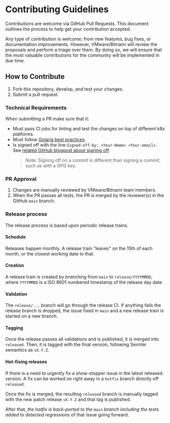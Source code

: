 # Contributing Guidelines

Contributions are welcome via GitHub Pull Requests. This document outlines the process to help get your contribution accepted.

Any type of contribution is welcome; from new features, bug fixes, or documentation improvements. However, VMware/Bitnami will review the proposals and perform a triage over them. By doing so, we will ensure that the most valuable contributions for the community will be implemented in due time.

## How to Contribute

1. Fork this repository, develop, and test your changes.
2. Submit a pull request.

### Technical Requirements

When submitting a PR make sure that it:

- Must pass CI jobs for linting and test the changes on top of different k8s platforms.
- Must follow [Golang best practices](https://go.dev/doc/effective_go).
- Is signed off with the line `Signed-off-by: <Your-Name> <Your-email>`. See [related GitHub blogpost about signing off](https://github.blog/changelog/2022-06-08-admins-can-require-sign-off-on-web-based-commits/).
  > Note: Signing off on a commit is different than signing a commit, such as with a GPG key.

### PR Approval

1. Changes are manually reviewed by VMware/Bitnami team members.
2. When the PR passes all tests, the PR is merged by the reviewer(s) in the GitHub `main` branch.

### Release process

The release process is based upon periodic release trains.

#### Schedule

Releases happen monthly. A release train "leaves" on the 15th of each month, or the closest working date to that.
 
#### Creation

A release train is created by *branching* from `main` to `release/YYYYMMDD`, where `YYYYMMDD` is a ISO 8601 numbered timestamp of the release day date.

#### Validation

The `release/...` branch will go through the release CI. If anything fails the release branch is dropped, the issue fixed in `main` and a new release train is started on a new branch.

#### Tagging

Once the release passes all validations and is published, it is merged into `released`. Then, it is tagged with the final version, following SemVer semantics as `vX.Y.Z`.

#### Hot-fixing releases

If there is a need to urgently fix a show-stopper issue in the latest released version. A fix can be worked on right away in a `hotfix` branch directly off `released`.

Once the fix is merged, the resulting `released` branch is manually tagged with the new patch release `vX.Y.Z` and that tag is published.

After that, *the hotfix is back-ported to the `main` branch including the tests added to detected regressions* of that issue going forward.
